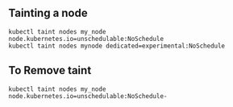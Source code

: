 ## Tainting a node
```
kubectl taint nodes my_node node.kubernetes.io=unschedulable:NoSchedule
kubectl taint nodes mynode dedicated=experimental:NoSchedule
```


## To Remove taint
```
kubectl taint nodes my_node node.kubernetes.io=unschedulable:NoSchedule-
```
